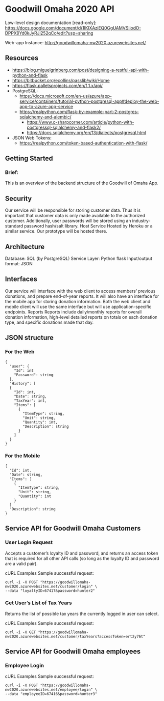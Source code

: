 # Goodwill Omaha 2020 API

Low-level design documentation [read-only]: https://docs.google.com/document/d/1lKIXAziEQ0GgUAMVSliodO-DPPX9Yd0kJyRJi252qCo/edit?usp=sharing

Web-app Instance: http://goodwillomaha-nw2020.azurewebsites.net/

## Resources
- https://blog.miguelgrinberg.com/post/designing-a-restful-api-with-python-and-flask
- https://bitbucket.org/ecollins/passlib/wiki/Home
- https://flask.palletsprojects.com/en/1.1.x/api/
- PostgreSQL:
  - https://docs.microsoft.com/en-us/azure/app-service/containers/tutorial-python-postgresql-app#deploy-the-web-app-to-azure-app-service
  - https://realpython.com/flask-by-example-part-2-postgres-sqlalchemy-and-alembic/
	- https://www.c-sharpcorner.com/article/python-with-postgressql-sqlalchemy-and-flask2/
	- https://docs.sqlalchemy.org/en/13/dialects/postgresql.html
- JSON Web Tokens:
  - https://realpython.com/token-based-authentication-with-flask/

## Getting Started

### Brief:
This is an overview of the backend structure of the Goodwill of Omaha App.

## Security
Our service will be responsible for storing customer data. Thus it is important that customer data is only made available to the authorized customer. Additionally, user passwords will be stored using an industry-standard password hash/salt library.
Host Service
Hosted by Heroku or a similar service. Our prototype will be hosted there.

## Architecture
Database: SQL (by PostgreSQL)
Service Layer: Python flask
Input/output format: JSON

## Interfaces
Our service will interface with the web client to access members’ previous donations, and prepare end-of-year reports. It will also have an interface for the mobile app for storing donation information. Both the web client and mobile client will use the same interface but will use application-specific endpoints.
Reports
Reports include daily/monthly reports for overall donation information, high-level detailed reports on totals on each donation type, and specific donations made that day.

## JSON structure

### For the Web
    {
      "user": {
        "Id": int
        "Password": string
      },
      "History": [
      {
        "Id": int,
        "Date": string,
        "TaxYear": int,
        "Items": [
          {
            "ItemType": string,
            "Unit": string,
            "Quantity": int,
            "Description": string
          }
        ]
      }
    }

### For the Mobile
    {
      "Id": int,
      "Date": string,
      "Items": [
        {
          "ItemType": string,
          "Unit": string,
          "Quantity": int
        }
      ]
      "Description": string
    }

## Service API for Goodwill Omaha Customers

### User Login Request
Accepts a customer’s loyalty ID and password, and returns an access token that is required for all other API calls (so long as the loyalty ID and password are a valid pair).

cURL Examples
Sample successful request:

    curl -i -X POST "https://goodwillomaha-nw2020.azurewebsites.net/customer/login" \
    --data "loyaltyID=67417&password=hunter2"

### Get User’s List of Tax Years
Returns the list of possible tax years the currently logged in user can select.

cURL Examples
Sample successful request:

    curl -i -X GET "https://goodwillomaha-nw2020.azurewebsites.net/customer/taxYears?accessToken=ert2y76t"

## Service API for Goodwill Omaha employees

### Employee Login
cURL Examples
Sample successful request:

    curl -i -X POST "https://goodwillomaha-nw2020.azurewebsites.net/employee/login" \
    --data "employeeID=67416&password=hunter3"
